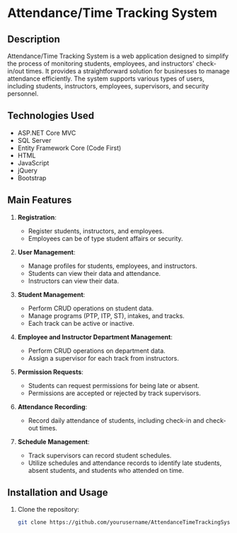 # Attendance/Time Tracking System

## Description

Attendance/Time Tracking System is a web application designed to simplify the process of monitoring students, employees, and instructors' check-in/out times. It provides a straightforward solution for businesses to manage attendance efficiently. The system supports various types of users, including students, instructors, employees, supervisors, and security personnel.

## Technologies Used

- ASP.NET Core MVC
- SQL Server
- Entity Framework Core (Code First)
- HTML
- JavaScript
- jQuery
- Bootstrap

## Main Features

1. **Registration**:
   - Register students, instructors, and employees.
   - Employees can be of type student affairs or security.

2. **User Management**:
   - Manage profiles for students, employees, and instructors.
   - Students can view their data and attendance.
   - Instructors can view their data.

3. **Student Management**:
   - Perform CRUD operations on student data.
   - Manage programs (PTP, ITP, ST), intakes, and tracks.
   - Each track can be active or inactive.

4. **Employee and Instructor Department Management**:
   - Perform CRUD operations on department data.
   - Assign a supervisor for each track from instructors.

5. **Permission Requests**:
   - Students can request permissions for being late or absent.
   - Permissions are accepted or rejected by track supervisors.

6. **Attendance Recording**:
   - Record daily attendance of students, including check-in and check-out times.

7. **Schedule Management**:
   - Track supervisors can record student schedules.
   - Utilize schedules and attendance records to identify late students, absent students, and students who attended on time.

## Installation and Usage

1. Clone the repository:
   ```bash
   git clone https://github.com/yourusername/AttendanceTimeTrackingSystem.git
